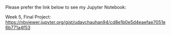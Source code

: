 Please prefer the link below to see my Jupyter Notebook:

Week 5, Final Project: https://nbviewer.jupyter.org/gist/udaychauhan94/cd8e1b0e5d4eaefae7051e6b771a4f53
